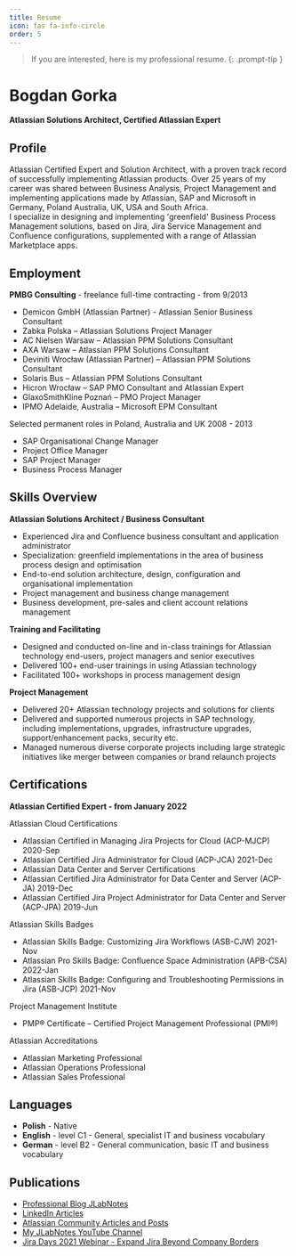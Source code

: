 ```yaml
---
title: Resume
icon: fas fa-info-circle
order: 5
---
```

> If you are interested, here is my professional resume.
{: .prompt-tip }  

# Bogdan Gorka
**Atlassian Solutions Architect, Certified Atlassian Expert**

## Profile

Atlassian Certified Expert and Solution Architect, with a proven track record of successfully implementing Atlassian products. Over 25 years of my career was shared between Business Analysis, Project Management and implementing applications made by Atlassian, SAP and Microsoft in Germany, Poland Australia, UK, USA and South Africa.  
I specialize in designing and implementing 'greenfield' Business Process Management solutions, based on Jira, Jira Service Management and Confluence configurations, supplemented with a range of Atlassian Marketplace apps.  

## Employment  

**PMBG Consulting** - freelance full-time contracting - from 9/2013
- Demicon GmbH (Atlassian Partner) - Atlassian Senior Business Consultant
- Zabka Polska – Atlassian Solutions Project Manager
- AC Nielsen Warsaw – Atlassian PPM Solutions Consultant
- AXA Warsaw – Atlassian PPM Solutions Consultant
- Deviniti Wrocław (Atlassian Partner) – Atlassian PPM Solutions Consultant
- Solaris Bus – Atlassian PPM Solutions Consultant
- Hicron Wrocław – SAP PMO Consultant and Atlassian Expert
- GlaxoSmithKline Poznań – PMO Project Manager
- IPMO Adelaide, Australia – Microsoft EPM Consultant  

Selected permanent roles in Poland, Australia and UK 2008 - 2013
- SAP Organisational Change Manager
- Project Office Manager
- SAP Project Manager
- Business Process Manager

## Skills Overview  
**Atlassian Solutions Architect / Business Consultant**
- Experienced Jira and Confluence business consultant and application administrator
- Specialization: greenfield implementations in the area of business process design and optimisation
- End-to-end solution architecture, design, configuration and organisational implementation
- Project management and business change management
- Business development, pre-sales and client account relations management

**Training and Facilitating**
- Designed and conducted on-line and in-class trainings for Atlassian technology end-users, project managers and senior executives
- Delivered 100+ end-user trainings in using Atlassian technology
- Facilitated 100+ workshops in process management design

**Project Management**
- Delivered 20+ Atlassian technology projects and solutions for clients
- Delivered and supported numerous projects in SAP technology, including implementations, upgrades, infrastructure upgrades, support/enhancement packs, security etc.
- Managed numerous diverse corporate projects including large strategic initiatives like merger between companies or brand relaunch projects

## Certifications

**Atlassian Certified Expert - from January 2022**

Atlassian Cloud Certifications		
- Atlassian Certified in Managing Jira Projects for Cloud (ACP-MJCP) 2020-Sep
- Atlassian Certified Jira Administrator for Cloud (ACP-JCA) 2021-Dec
- Atlassian Data Center and Server Certifications
- Atlassian Certified Jira Administrator for Data Center and Server (ACP-JA) 2019-Dec
- Atlassian Certified Jira Project Administrator for Data Center and Server (ACP-JPA) 2019-Jun

Atlassian Skills Badges		
- Atlassian Skills Badge: Customizing Jira Workflows (ASB-CJW) 2021-Nov
- Atlassian Pro Skills Badge: Confluence Space Administration (APB-CSA) 2022-Jan
- Atlassian Skills Badge: Configuring and Troubleshooting Permissions in Jira (ASB-JCP) 2021-Nov

Project Management Institute
- PMP® Certificate – Certified Project Management Professional (PMI®)

Atlassian Accreditations
- Atlassian Marketing Professional
- Atlassian Operations Professional
- Atlassian Sales Professional

## Languages

- **Polish** - Native
- **English** - level C1 - General, specialist IT and business vocabulary
- **German** - level B2 - General communication, basic IT and business vocabulary

## Publications

- [Professional Blog JLabNotes](https://www.youtube.com/c/JLabNotes)  
- [LinkedIn Articles](https://www.linkedin.com/in/bgorka/recent-activity/posts/)  
- [Atlassian Community Articles and Posts](https://community.atlassian.com/t5/user/viewprofilepage/user-id/518733)  
- [My JLabNotes YouTube Channel](https://www.youtube.com/c/JLabNotes)  
- [Jira Days 2021 Webinar - Expand Jira Beyond Company Borders](https://youtu.be/18iOB3pnqGw)  